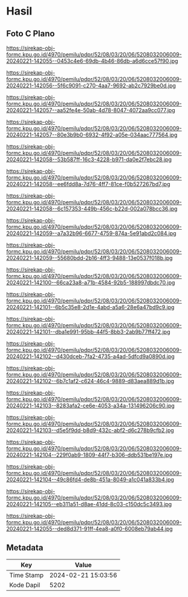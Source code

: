 # Hasil

## Foto C Plano

https://sirekap-obj-formc.kpu.go.id/4970/pemilu/pdpr/52/08/03/20/06/5208032006009-20240221-142055--0453c4e6-69db-4b46-86db-a6d6cce57f90.jpg

https://sirekap-obj-formc.kpu.go.id/4970/pemilu/pdpr/52/08/03/20/06/5208032006009-20240221-142056--5f6c9091-c270-4aa7-9692-ab2c7929be0d.jpg

https://sirekap-obj-formc.kpu.go.id/4970/pemilu/pdpr/52/08/03/20/06/5208032006009-20240221-142057--aa52fe4e-50ab-4d78-8047-4072aa9cc077.jpg

https://sirekap-obj-formc.kpu.go.id/4970/pemilu/pdpr/52/08/03/20/06/5208032006009-20240221-142057--80e3b9b0-6932-4f92-a05e-034aac777564.jpg

https://sirekap-obj-formc.kpu.go.id/4970/pemilu/pdpr/52/08/03/20/06/5208032006009-20240221-142058--53b587ff-16c3-4228-b971-da0e2f7ebc28.jpg

https://sirekap-obj-formc.kpu.go.id/4970/pemilu/pdpr/52/08/03/20/06/5208032006009-20240221-142058--ee6fdd8a-7d76-4ff7-81ce-f0b527267bd7.jpg

https://sirekap-obj-formc.kpu.go.id/4970/pemilu/pdpr/52/08/03/20/06/5208032006009-20240221-142058--6c157353-449b-456c-b22d-002a078bcc36.jpg

https://sirekap-obj-formc.kpu.go.id/4970/pemilu/pdpr/52/08/03/20/06/5208032006009-20240221-142059--a7a32b96-6677-4759-874a-5e91abd2c084.jpg

https://sirekap-obj-formc.kpu.go.id/4970/pemilu/pdpr/52/08/03/20/06/5208032006009-20240221-142059--55680bdd-2b16-4ff3-9488-13e0537f018b.jpg

https://sirekap-obj-formc.kpu.go.id/4970/pemilu/pdpr/52/08/03/20/06/5208032006009-20240221-142100--66ca23a8-a71b-4584-92b5-188997dbdc70.jpg

https://sirekap-obj-formc.kpu.go.id/4970/pemilu/pdpr/52/08/03/20/06/5208032006009-20240221-142101--6b5c35e8-2d1e-4abd-a5a6-28e6a47bd9c9.jpg

https://sirekap-obj-formc.kpu.go.id/4970/pemilu/pdpr/52/08/03/20/06/5208032006009-20240221-142101--dba1e991-95bb-44f5-8bb3-2ab9b77ff472.jpg

https://sirekap-obj-formc.kpu.go.id/4970/pemilu/pdpr/52/08/03/20/06/5208032006009-20240221-142102--d430dceb-7fa2-4735-a4ad-5dfcd9a0890d.jpg

https://sirekap-obj-formc.kpu.go.id/4970/pemilu/pdpr/52/08/03/20/06/5208032006009-20240221-142102--6b7c1af2-c624-46c4-9889-d83aea889d1b.jpg

https://sirekap-obj-formc.kpu.go.id/4970/pemilu/pdpr/52/08/03/20/06/5208032006009-20240221-142103--8283afa2-ce6e-4053-a34a-131496206c90.jpg

https://sirekap-obj-formc.kpu.go.id/4970/pemilu/pdpr/52/08/03/20/06/5208032006009-20240221-142103--d5e5f9dd-b8d9-432c-abf2-d6c278b9cfb2.jpg

https://sirekap-obj-formc.kpu.go.id/4970/pemilu/pdpr/52/08/03/20/06/5208032006009-20240221-142104--229f0ab9-1809-44f7-b306-ddb531be197e.jpg

https://sirekap-obj-formc.kpu.go.id/4970/pemilu/pdpr/52/08/03/20/06/5208032006009-20240221-142104--49c86fd4-de8b-451a-8049-a1c041a833b4.jpg

https://sirekap-obj-formc.kpu.go.id/4970/pemilu/pdpr/52/08/03/20/06/5208032006009-20240221-142105--eb311a51-d8ae-41dd-8c03-c150dc5c3493.jpg

https://sirekap-obj-formc.kpu.go.id/4970/pemilu/pdpr/52/08/03/20/06/5208032006009-20240221-142055--ded8d371-91ff-4ea8-a0f0-6008eb79ab44.jpg


## Metadata

| Key        | Value               |
| ---------- | ------------------- |
| Time Stamp | 2024-02-21 15:03:56 |
| Kode Dapil | 5202                |



